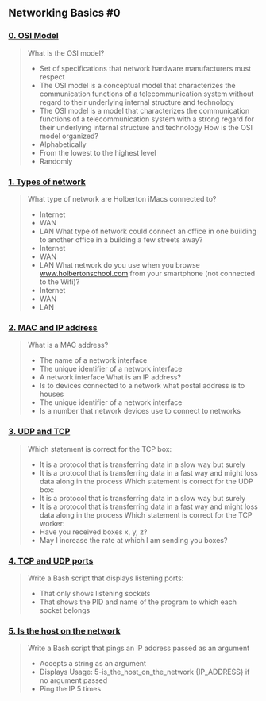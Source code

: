 ## Networking Basics #0
### [0. OSI Model](./0-OSI_model)
> What is the OSI model?
> * Set of specifications that network hardware manufacturers must respect
> * The OSI model is a conceptual model that characterizes the communication functions of a telecommunication system without regard to their underlying internal structure and technology
> * The OSI model is a model that characterizes the communication functions of a telecommunication system with a strong regard for their underlying internal structure and technology
> How is the OSI model organized?
> * Alphabetically
> * From the lowest to the highest level
> * Randomly
### [1. Types of network](./1-types_of_network)
> What type of network are Holberton iMacs connected to?
> * Internet
> * WAN
> * LAN
> What type of network could connect an office in one building to another office in a building a few streets away?
> * Internet
> * WAN
> * LAN
What network do you use when you browse www.holbertonschool.com from your smartphone (not connected to the Wifi)?
> * Internet
> * WAN
> * LAN
### [2. MAC and IP address](./2-MAC_and_IP_address)
> What is a MAC address?
> * The name of a network interface
> * The unique identifier of a network interface
> * A network interface
> What is an IP address?
> * Is to devices connected to a network what postal address is to houses
> * The unique identifier of a network interface
> * Is a number that network devices use to connect to networks
### [3. UDP and TCP](./3-UDP_and_TCP)
> Which statement is correct for the TCP box:
> * It is a protocol that is transferring data in a slow way but surely
> * It is a protocol that is transferring data in a fast way and might loss data along in the process
> Which statement is correct for the UDP box:
> * It is a protocol that is transferring data in a slow way but surely
> * It is a protocol that is transferring data in a fast way and might loss data along in the process
> Which statement is correct for the TCP worker:
> * Have you received boxes x, y, z?
> * May I increase the rate at which I am sending you boxes?
### [4. TCP and UDP ports](./4-TCP_and_UDP_ports)
> Write a Bash script that displays listening ports:
> * That only shows listening sockets
> * That shows the PID and name of the program to which each socket belongs
### [5. Is the host on the network](./5-is_the_host_on_the_network)
> Write a Bash script that pings an IP address passed as an argument
> * Accepts a string as an argument
> * Displays Usage: 5-is_the_host_on_the_network {IP_ADDRESS} if no argument passed
> * Ping the IP 5 times
